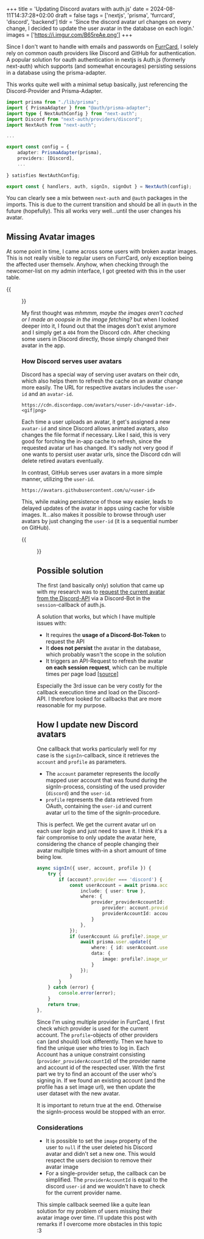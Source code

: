+++
title = 'Updating Discord avatars with auth.js'
date = 2024-08-11T14:37:28+02:00
draft = false
tags = ['nextjs', 'prisma', 'furrcard', 'discord', 'backend']
tldr = 'Since the discord avatar url changes on every change, I decided to update the user avatar in the database on each login.'
images = ['https://i.imgur.com/B65reAe.png']
+++

Since I don't want to handle with emails and passwords on [FurrCard](https://furrcard.com), I solely rely on common oauth providers like Discord and GitHub for authentication. A popular solution for oauth authentication in nextjs is Auth.js (formerly next-auth) which supports (and somewhat encourages) persisting sessions in a database using the prisma-adapter.

This works quite well with a minimal setup basically, just referencing the Discord-Provider and Prisma-Adapter.
```ts
import prisma from "./lib/prisma";
import { PrismaAdapter } from "@auth/prisma-adapter";
import type { NextAuthConfig } from "next-auth";
import Discord from "next-auth/providers/discord";
import NextAuth from "next-auth";

...

export const config = {
    adapter: PrismaAdapter(prisma),
    providers: [Discord],
    ...
    
} satisfies NextAuthConfig;

export const { handlers, auth, signIn, signOut } = NextAuth(config);
```

You can clearly see a mix between `next-auth` and `@auth` packages in the imports. This is due to the current transition and should be all in `@auth` in the future (hopefully). This all works very well...until the user changes his avatar.

## Missing Avatar images
At some point in time, I came across some users with broken avatar images. This is not really visible to regular users on FurrCard, only exception being the affected user themselv. Anyhow, when checking through the newcomer-list on my admin interface, I got greeted with this in the user table.

{{<figure src="https://i.imgur.com/B65reAe.png" title="Missing avatars">}}

My first thought was *mhmmm, maybe the images aren't cached or I made an ooopsie in the image fetching?* but when I looked deeper into it, I found out that the images don't exist anymore and I simply get a `404` from the Discord cdn. After checking some users in Discord directly, those simply changed their avatar in the app.

### How Discord serves user avatars
Discord has a special way of serving user avatars on their cdn, which also helps them to refresh the cache on an avatar change more easily. The URL for respective avatars includes the `user-id` and an `avatar-id`.
```
https://cdn.discordapp.com/avatars/<user-id>/<avatar-id>.<gif|png>
```
Each time a user uploads an avatar, it get's assigned a new `avatar-id` and since Discord allows animated avatars, also changes the file format if necessary.
Like I said, this is very good for forching the in-app cache to refresh, since the requested avatar url has changed. It's sadly not very good if one wants to persist user avatar urls, since the Discord cdn will delete retired avatars eventually.

In contrast, GitHub serves user avatars in a more simple manner, utilizing the `user-id`.
```
https://avatars.githubusercontent.com/u/<user-id>
```
This, while making persistence of those way easier, leads to delayed updates of the avatar in apps using cache for visible images. It...also makes it possible to browse through user avatars by just changing the `user-id` (it is a sequential number on GitHub).

{{<figure src="https://avatars.githubusercontent.com/u/7807230" title="My current avatar on GitHub. period.">}}

## Possible solution

The first (and basically only) solution that came up with my research was to [request the current avatar from the Discord-API](https://github.com/nextauthjs/next-auth/discussions/9204) via a Discord-Bot in the `session`-callback of auth.js.

A solution that works, but which I have multiple issues with:
- It requires the **usage of a Discord-Bot-Token** to request the API
- It **does not persist** the avatar in the database, which probably wasn't the scope in the solution
- It triggers an API-Request to refresh the avatar **on each session request**, which can be multiple times per page load [[source]](https://next-auth.js.org/configuration/callbacks#session-callback)

Especially the 3rd issue can be very costly for the callback execution time and load on the Discord-API. I therefore looked for callbacks that are more reasonable for my purpose.

## How I update new Discord avatars

One callback that works particularly well for my case is the `signIn`-callback, since it retrieves the `account` and `profile` as parameters.

- The `account` parameter represents the *locally* mapped user account that was found during the signIn-process, consisting of the used provider (`discord`) and the `user-id`.
- `profile` represents the data retrieved from OAuth, containing the `user-id` and current avatar url to the time of the signIn-procedure.

This is perfect. We get the current avatar url on each user login and just need to save it. I think it's a fair compromise to only update the avatar here, considering the chance of people changing their avatar multiple times with-in a short amount of time being low.

```ts
async signIn({ user, account, profile }) {
    try {
        if (account?.provider === 'discord') {
            const userAccount = await prisma.account.findUnique({
                include: { user: true },
                where: { 
                    provider_providerAccountId: {
                        provider: account.provider as string,
                        providerAccountId: account.providerAccountId as string,
                    }
                },
            });
            if (userAccount && profile?.image_url) {
                await prisma.user.update({
                    where: { id: userAccount.user.id },
                    data: {
                        image: profile?.image_url as string,
                    }
                });
            }
        }
    } catch (error) {
        console.error(error);
    }
    return true;
},
```

Since I'm using multiple provider in FurrCard, I first check which provider is used for the current account. The `profile`-objects of other providers can (and should) look differently. 
Then we have to find the unique user who tries to log in. Each Account has a unique constraint consisting (`provider_providerAccountId`) of the provider name and account id of the respected user. With the first part we try to find an account of the user who's signing in. If we found an existing account (and the profile has a set image url), we then update the user dataset with the new avatar. 

It is important to return true at the end. Otherwise the signIn-process would be stopped with an error.

### Considerations
- It is possible to set the `image` property of the user to `null` if the user deleted his Discord avatar and didn't set a new one. This would respect the users decision to remove their avatar image
- For a single-provider setup, the callback can be simplified. The `providerAccountId` is equal to the discord `user-id` and we wouldn't have to check for the current provider name.

This simple callback seemed like a quite lean solution for my problem of users missing their avatar image over time. I'll update this post with remarks if I overcome more obstacles in this topic :3